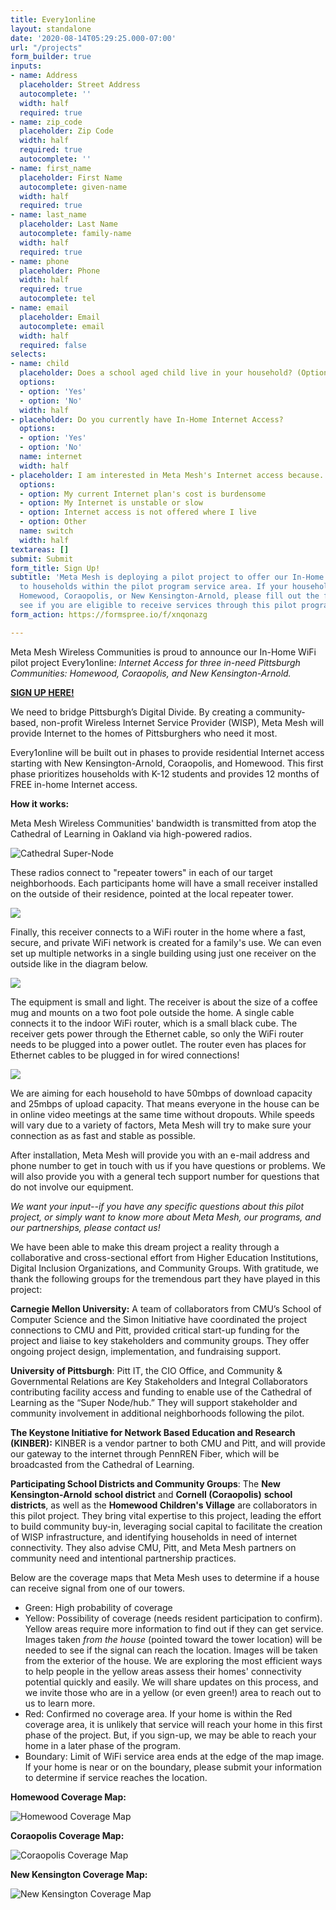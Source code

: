 ```yaml
---
title: Every1online
layout: standalone
date: '2020-08-14T05:29:25.000-07:00'
url: "/projects"
form_builder: true
inputs:
- name: Address
  placeholder: Street Address
  autocomplete: ''
  width: half
  required: true
- name: zip_code
  placeholder: Zip Code
  width: half
  required: true
  autocomplete: ''
- name: first_name
  placeholder: First Name
  autocomplete: given-name
  width: half
  required: true
- name: last_name
  placeholder: Last Name
  autocomplete: family-name
  width: half
  required: true
- name: phone
  placeholder: Phone
  width: half
  required: true
  autocomplete: tel
- name: email
  placeholder: Email
  autocomplete: email
  width: half
  required: false
selects:
- name: child
  placeholder: Does a school aged child live in your household? (Optional)
  options:
  - option: 'Yes'
  - option: 'No'
  width: half
- placeholder: Do you currently have In-Home Internet Access?
  options:
  - option: 'Yes'
  - option: 'No'
  name: internet
  width: half
- placeholder: I am interested in Meta Mesh's Internet access because...
  options:
  - option: My current Internet plan's cost is burdensome
  - option: My Internet is unstable or slow
  - option: Internet access is not offered where I live
  - option: Other
  name: switch
  width: half
textareas: []
submit: Submit
form_title: Sign Up!
subtitle: 'Meta Mesh is deploying a pilot project to offer our In-Home WiFi services
  to households within the pilot program service area. If your household resides in
  Homewood, Coraopolis, or New Kensington-Arnold, please fill out the form below to
  see if you are eligible to receive services through this pilot program. '
form_action: https://formspree.io/f/xnqonazg

---
```

Meta Mesh Wireless Communities is proud to announce our In-Home WiFi pilot project Every1online: _Internet Access for three in-need Pittsburgh Communities: Homewood, Coraopolis, and New Kensington-Arnold._

[**SIGN UP HERE!**](#contact)

We need to bridge Pittsburgh’s Digital Divide. By creating a community-based, non-profit Wireless Internet Service Provider (WISP), Meta Mesh will provide Internet to the homes of Pittsburghers who need it most.

Every1online will be built out in phases to provide residential Internet access starting with New Kensington-Arnold, Coraopolis, and Homewood. This first phase prioritizes households with K-12 students and provides 12 months of FREE in-home Internet access.

**How it works:**

Meta Mesh Wireless Communities' bandwidth is transmitted from atop the Cathedral of Learning in Oakland via high-powered radios.

![](/images/screenshot-14.png "Cathedral Super-Node")

These radios connect to "repeater towers" in each of our target neighborhoods. Each participants home will have a small receiver installed on the outside of their residence, pointed at the local repeater tower.

![](/images/repeater-tower-and-household-receiver.png)

Finally, this receiver connects to a WiFi router in the home where a fast, secure, and private WiFi network is created for a family's use. We can even set up multiple networks in a single building using just one receiver on the outside like in the diagram below.

![](/images/multiple-house-layout.png)

The equipment is small and light. The receiver is about the size of a coffee mug and mounts on a two foot pole outside the home. A single cable connects it to the indoor WiFi router, which is a small black cube. The receiver gets power through the Ethernet cable, so only the WiFi router needs to be plugged into a power outlet. The router even has places for Ethernet cables to be plugged in for wired connections!

![](/images/aircube-feature-poe2.jpg)

We are aiming for each household to have 50mbps of download capacity and 25mbps of upload capacity. That means everyone in the house can be in online video meetings at the same time without dropouts. While speeds will vary due to a variety of factors, Meta Mesh will try to make sure your connection as as fast and stable as possible.

After installation, Meta Mesh will provide you with an e-mail address and phone number to get in touch with us if you have questions or problems. We will also provide you with a general tech support number for questions that do not involve our equipment.

_We want your input--if you have any specific questions about this pilot project, or simply want to know more about Meta Mesh, our programs, and our partnerships, please contact us!_

We have been able to make this dream project a reality through a collaborative and cross-sectional effort from Higher Education Institutions, Digital Inclusion Organizations, and Community Groups. With gratitude, we thank the following groups for the tremendous part they have played in this project:

**Carnegie Mellon University:** A team of collaborators from CMU’s School of Computer Science and the Simon Initiative have coordinated the project connections to CMU and Pitt, provided critical start-up funding for the project and liaise to key stakeholders and community groups. They offer ongoing project design, implementation, and fundraising support.

**University of Pittsburgh**: Pitt IT, the CIO Office, and Community & Governmental Relations are Key Stakeholders and Integral Collaborators contributing facility access and funding to enable use of the Cathedral of Learning as the “Super Node/hub.” They will support stakeholder and community involvement in additional neighborhoods following the pilot.

**The Keystone Initiative for Network Based Education and Research (KINBER):** KINBER is a vendor partner to both CMU and Pitt, and will provide our gateway to the internet through PennREN Fiber, which will be broadcasted from the Cathedral of Learning.

**Participating School Districts and Community Groups**: The **New Kensington-Arnold** **school district** and **Cornell (Coraopolis)** **school districts**, as well as the **Homewood Children's Village** are collaborators in this pilot project. They bring vital expertise to this project, leading the effort to build community buy-in, leveraging social capital to facilitate the creation of WISP infrastructure, and identifying households in need of internet connectivity. They also advise CMU, Pitt, and Meta Mesh partners on community need and intentional partnership practices.

Below are the coverage maps that Meta Mesh uses to determine if a house can receive signal from one of our towers.

* Green: High probability of coverage
* Yellow: Possibility of coverage (needs resident participation to confirm). Yellow areas require more information to find out if they can get service. Images taken _from the house_ (pointed toward the tower location) will be needed to see if the signal can reach the location. Images will be taken from the exterior of the house. We are exploring the most efficient ways to help people in the yellow areas assess their homes' connectivity potential quickly and easily. We will share updates on this process, and we invite those who are in a yellow (or even green!) area to reach out to us to learn more.
* Red: Confirmed no coverage area. If your home is within the Red coverage area, it is unlikely that service will reach your home in this first phase of the project. But, if you sign-up, we may be able to reach your home in a later phase of the program.
* Boundary: Limit of WiFi service area ends at the edge of the map image. If your home is near or on the boundary, please submit your information to determine if service reaches the location.

**Homewood Coverage Map:**

![Homewood Coverage Map](/images/homewood-coverage-map-2.png "Homewood Coverage Map")

**Coraopolis Coverage Map:**

![Coraopolis Coverage Map](/images/coraopolis-heat-map-1-1.png "Coraopolis Coverage Map")

**New Kensington Coverage Map:**

![New Kensington Coverage Map](/images/new-ken-heat-map-1-small.png "New Kensington Coverage Map")